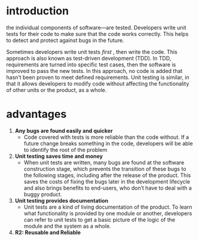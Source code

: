 # introduction

the individual components of software—are tested. Developers write unit tests for their code to make sure that the code works correctly. This helps to detect and protect against bugs in the future.

Sometimes developers write unit tests *first*
, then write the code. This approach is also known as test-driven development (TDD). In TDD, requirements are turned into specific test cases, then the software is improved to pass the new tests. In this approach, no code is added that hasn’t been proven to meet defined requirements. Unit testing is similar, in that it allows developers to modify code without affecting the functionality of other units or the product, as a whole.

# advantages

1. **Any bugs are found easily and quicker**
    - Code covered with tests is more reliable than the code without. If a future change breaks something in the code, developers will be able to identify the root of the problem
2. **Unit testing saves time and money**
    - When unit tests are written, many bugs are found at the software construction stage, which prevents the transition of these bugs to the following stages, including after the release of the product. This saves the costs of fixing the bugs later in the development lifecycle and also brings benefits to end-users, who don’t have to deal with a buggy product.
3. **Unit testing provides documentation**
    - Unit tests are a kind of living documentation of the product. To learn what functionality is provided by one module or another, developers can refer to unit tests to get a basic picture of the logic of the module and the system as a whole.
4. **R2: Reusable and Reliable**